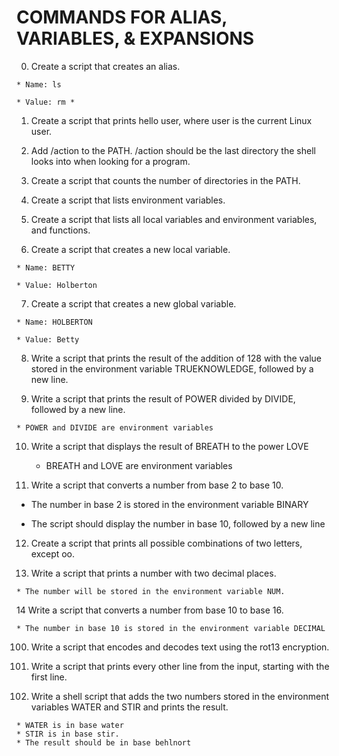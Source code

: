 # COMMANDS FOR ALIAS, VARIABLES, & EXPANSIONS
  
  0. Create a script that creates an alias.
  
    * Name: ls
  
    * Value: rm *
  
  1. Create a script that prints hello user, where user is the current Linux user.

  2. Add /action to the PATH. /action should be the last directory the shell looks into when looking for a program.

  3. Create a script that counts the number of directories in the PATH.

  4. Create a script that lists environment variables.

  5. Create a script that lists all local variables and environment variables, and functions.

  6. Create a script that creates a new local variable.
  
    * Name: BETTY
    
    * Value: Holberton
  
  7. Create a script that creates a new global variable.
  
    * Name: HOLBERTON
  
    * Value: Betty
  
  8. Write a script that prints the result of the addition of 128 with the value stored in the environment variable TRUEKNOWLEDGE, followed by a new line.

  9. Write a script that prints the result of POWER divided by DIVIDE, followed by a new line.

    * POWER and DIVIDE are environment variables

  10. Write a script that displays the result of BREATH to the power LOVE
  
      * BREATH and LOVE are environment variables
  
  11. Write a script that converts a number from base 2 to base 10.
  
  * The number in base 2 is stored in the environment variable BINARY
  
  * The script should display the number in base 10, followed by a new line
  
  12. Create a script that prints all possible combinations of two letters, except oo.

  13. Write a script that prints a number with two decimal places.

    * The number will be stored in the environment variable NUM.

  14 Write a script that converts a number from base 10 to base 16.
  
    * The number in base 10 is stored in the environment variable DECIMAL
  
  100. Write a script that encodes and decodes text using the rot13 encryption.

  101. Write a script that prints every other line from the input, starting with the first line.

  102. Write a shell script that adds the two numbers stored in the environment variables WATER and STIR and prints the result.

    * WATER is in base water
    * STIR is in base stir.
    * The result should be in base behlnort
